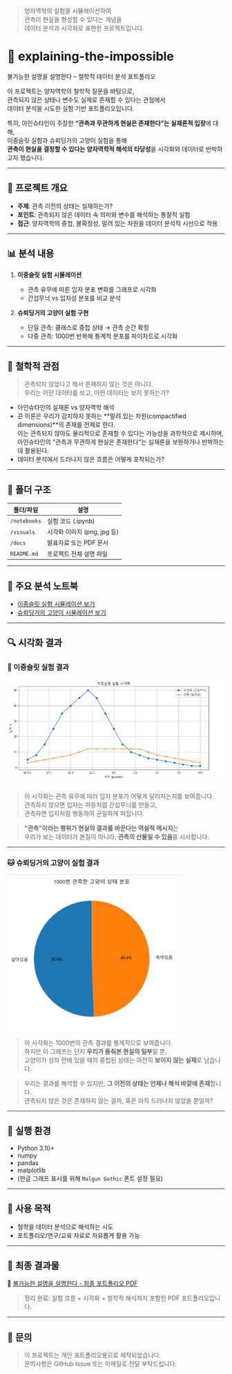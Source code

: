 > 양자역학의 실험을 시뮬레이션하여  
> 관측이 현실을 형성할 수 있다는 개념을  
> 데이터 분석과 시각화로 표현한 프로젝트입니다.

# 🚪 explaining-the-impossible  
불가능한 설명을 설명한다 – 철학적 데이터 분석 포트폴리오

이 프로젝트는 양자역학의 철학적 질문을 바탕으로,  
관측되지 않은 상태나 변수도 실제로 존재할 수 있다는 관점에서  
데이터 분석을 시도한 실험 기반 포트폴리오입니다.

특히, 아인슈타인이 주장한 **“관측과 무관하게 현실은 존재한다”는 실재론적 입장**에 대해,  
이중슬릿 실험과 슈뢰딩거의 고양이 실험을 통해  
**관측이 현실을 결정할 수 있다는 양자역학적 해석의 타당성**을 시각화와 데이터로 반박하고자 했습니다.

---

## 📘 프로젝트 개요

- **주제**: 관측 이전의 상태는 실재하는가?  
- **포인트**: 관측되지 않은 데이터 속 의미와 변수를 해석하는 통찰적 실험  
- **접근**: 양자역학의 중첩, 불확정성, 말려 있는 차원을 데이터 분석적 시선으로 적용

---

## 📊 분석 내용

1. **이중슬릿 실험 시뮬레이션**  
   - 관측 유무에 따른 입자 분포 변화를 그래프로 시각화  
   - 간섭무늬 vs 입자성 분포를 비교 분석

2. **슈뢰딩거의 고양이 실험 구현**  
   - 단일 관측: 클래스로 중첩 상태 → 관측 순간 확정  
   - 다중 관측: 1000번 반복해 통계적 분포를 파이차트로 시각화

---

## 🧠 철학적 관점

> 관측되지 않았다고 해서 존재하지 않는 것은 아니다.  
> 우리는 어떤 데이터를 보고, 어떤 데이터는 보지 못하는가?

- 아인슈타인의 실재론 vs 양자역학 해석  
- 끈 이론은 우리가 감지하지 못하는 **말려 있는 차원(compactified dimensions)**의 존재를 전제로 한다.  
  이는 관측되지 않아도 물리적으로 존재할 수 있다는 가능성을 과학적으로 제시하며,  
  아인슈타인의 "관측과 무관하게 현실은 존재한다"는 실재론을 보완하거나 반박하는 데 활용된다.  
- 데이터 분석에서 드러나지 않은 흐름은 어떻게 포착되는가?

---

## 📁 폴더 구조

| 폴더/파일       | 설명                            |
|------------------|----------------------------------|
| `/notebooks`     | 실험 코드 (.ipynb)               |
| `/visuals`       | 시각화 이미지 (png, jpg 등)      |
| `/docs`          | 발표자료 또는 PDF 문서           |
| `README.md`      | 프로젝트 전체 설명 파일          |

---

## 🧪 주요 분석 노트북

- [이중슬릿 실험 시뮬레이션 보기](./notebooks/quantum_observation_effect.ipynb)  
- [슈뢰딩거의 고양이 시뮬레이션 보기](./notebooks/schrodinger_cat.ipynb)

---

## 🔍 시각화 결과

### 🎯 이중슬릿 실험 결과
<img src="./visuals/slit_plot.png" width="600"/>

> 이 시각화는 관측 유무에 따라 입자 분포가 어떻게 달라지는지를 보여줍니다.  
> 관측하지 않으면 입자는 파동처럼 간섭무늬를 만들고,  
> 관측하면 입자처럼 행동하여 균일하게 퍼집니다.

> **“관측”이라는 행위가 현실의 결과를 바꾼다는 역설적 메시지**는  
> 우리가 보는 데이터가 본질이 아니라, **관측의 산물일 수 있음**을 시사합니다.

---

### 🐱 슈뢰딩거의 고양이 실험 결과
<img src="./visuals/cat_piechart.png" width="400"/>

> 이 시각화는 1000번의 관측 결과를 통계적으로 보여줍니다.  
> 하지만 이 그래프는 단지 **우리가 들춰본 현실의 일부**일 뿐,  
> 고양이가 상자 안에 있을 때의 중첩된 상태는 여전히 **보이지 않는 실재**로 남습니다.

> 우리는 결과를 해석할 수 있지만, **그 이전의 상태는 언제나 해석 바깥에 존재**합니다.  
> 관측되지 않은 것은 존재하지 않는 걸까, 혹은 아직 드러나지 않았을 뿐일까?

---

## 💬 실행 환경

- Python 3.10+
- numpy  
- pandas  
- matplotlib  
- (한글 그래프 표시를 위해 `Malgun Gothic` 폰트 설정 필요)

---

## 📢 사용 목적

- 철학을 데이터 분석으로 해석하는 시도  
- 포트폴리오/연구/교육 자료로 자유롭게 활용 가능

---

## 📝 최종 결과물

📄 [불가능한 설명을 설명한다 - 최종 포트폴리오 PDF](./docs/불가능한_설명을_설명한다_포트폴리오.pdf)

> 정리 완료: 실험 흐름 + 시각화 + 철학적 해석까지 포함한 PDF 포트폴리오입니다.

---

## 📧 문의

> 이 프로젝트는 개인 포트폴리오용으로 제작되었습니다.  
> 문의사항은 GitHub Issue 또는 이메일로 전달 부탁드립니다.
